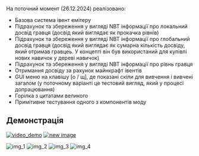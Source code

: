 На поточний момент (26.12.2024) реалізовано:
* Базова система івент емітеру
* Підрахунок та збереження у вигляді NBT інформації про локальний досвід гравця (досвід який виглядає як прокачка рівнів)
* Підрахунок та збереження у вигляді NBT інформації про глобальний досвід гравця (досвід який виглядає як сумарна кількість досвіду, який отримав гравцеь. У концепті він був використаний для купівлі нових навичок у дереві навичок)
* Підрахунок та збереження у вигляді NBT інформації про рівнь гравця
* Отримання досвіду за рахунок майнкрафт івентів
* GUI меню на клавішу [о / щ], де показані скіли для вивчення і вивчені загалом (у поточному варіанті це тестовий вигляд, який у процесі допрацювання)
* Горілка з цитатами великого
* Примітивне тестування одного з компонентів моду

## Демонстрація

[![video_demo](https://youtu.be/aiC4jXFIAx0)](https://youtu.be/aiC4jXFIAx0)
[![new image](https://i.postimg.cc/25Ld45VB/image.png)](https://postimg.cc/p9xnvRQ2)

![img_1](https://i.postimg.cc/WbNs7yLQ/photo-2024-12-26-21-46-56.jpg)
![img_2](https://i.postimg.cc/GhXdgjb9/photo-2024-12-26-21-47-02.jpg)
![img_3](https://i.postimg.cc/8cHNSRWK/photo-2024-12-26-21-47-05.jpg)
![img_4](https://i.postimg.cc/8kB1MS3R/photo-2024-12-26-21-47-08.jpg)
